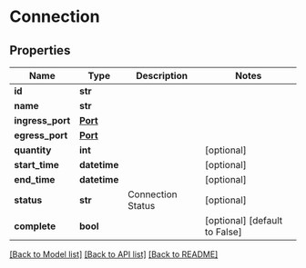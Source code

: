 # Connection

## Properties
Name | Type | Description | Notes
------------ | ------------- | ------------- | -------------
**id** | **str** |  | 
**name** | **str** |  | 
**ingress_port** | [**Port**](Port.md) |  | 
**egress_port** | [**Port**](Port.md) |  | 
**quantity** | **int** |  | [optional] 
**start_time** | **datetime** |  | [optional] 
**end_time** | **datetime** |  | [optional] 
**status** | **str** | Connection Status | [optional] 
**complete** | **bool** |  | [optional] [default to False]

[[Back to Model list]](../README.md#documentation-for-models) [[Back to API list]](../README.md#documentation-for-api-endpoints) [[Back to README]](../README.md)

